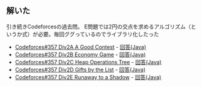 ## 解いた

引き続きCodeforcesの過去問。
E問題では2円の交点を求めるアルゴリズム（というか式）が必要。毎回ググっているのでライブラリ化したった

* [Codeforces#357 Div2A	A Good Contest](http://codeforces.com/contest/681/problem/A) - [回答(Java)](https://github.com/hamadu/competitive/blob/master/codeforces/cf3xx/cf357/div2/A.java)
* [Codeforces#357 Div2B	Economy Game](http://codeforces.com/contest/681/problem/B) - [回答(Java)](https://github.com/hamadu/competitive/blob/master/codeforces/cf3xx/cf357/div2/B.java)
* [Codeforces#357 Div2C	Heap Operations Tree](http://codeforces.com/contest/681/problem/C) - [回答(Java)](https://github.com/hamadu/competitive/blob/master/codeforces/cf3xx/cf357/div2/C.java)
* [Codeforces#357 Div2D	Gifts by the List](http://codeforces.com/contest/681/problem/D) - [回答(Java)](https://github.com/hamadu/competitive/blob/master/codeforces/cf3xx/cf357/div2/D.java)
* [Codeforces#357 Div2E	Runaway to a Shadow](http://codeforces.com/contest/681/problem/E) - [回答(Java)](https://github.com/hamadu/competitive/blob/master/codeforces/cf3xx/cf357/div2/E.java)
